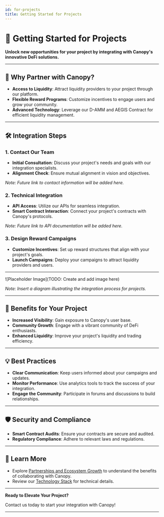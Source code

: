 ```yaml
---
id: for-projects
title: Getting Started for Projects
---
```


# 🚀 Getting Started for Projects

**Unlock new opportunities for your project by integrating with Canopy's innovative DeFi solutions.**

---

## 🌟 **Why Partner with Canopy?**

- **Access to Liquidity**: Attract liquidity providers to your project through our platform.
- **Flexible Reward Programs**: Customize incentives to engage users and grow your community.
- **Advanced Technology**: Leverage our D-AMM and AEGIS Contract for efficient liquidity management.

---

## 🛠️ **Integration Steps**

### **1. Contact Our Team**

- **Initial Consultation**: Discuss your project's needs and goals with our integration specialists.
- **Alignment Check**: Ensure mutual alignment in vision and objectives.

*Note: Future link to contact information will be added here.*

### **2. Technical Integration**

- **API Access**: Utilize our APIs for seamless integration.
- **Smart Contract Interaction**: Connect your project's contracts with Canopy's protocols.

*Note: Future link to API documentation will be added here.*

### **3. Design Reward Campaigns**

- **Customize Incentives**: Set up reward structures that align with your project's goals.
- **Launch Campaigns**: Deploy your campaigns to attract liquidity providers and users.

---

![Placeholder Image](TODO: Create and add image here)

*Note: Insert a diagram illustrating the integration process for projects.*

---

## 🤝 **Benefits for Your Project**

- **Increased Visibility**: Gain exposure to Canopy's user base.
- **Community Growth**: Engage with a vibrant community of DeFi enthusiasts.
- **Enhanced Liquidity**: Improve your project's liquidity and trading efficiency.

---

## 💡 **Best Practices**

- **Clear Communication**: Keep users informed about your campaigns and updates.
- **Monitor Performance**: Use analytics tools to track the success of your integration.
- **Engage the Community**: Participate in forums and discussions to build relationships.

---

## 🛡️ **Security and Compliance**

- **Smart Contract Audits**: Ensure your contracts are secure and audited.
- **Regulatory Compliance**: Adhere to relevant laws and regulations.

---

## 📖 **Learn More**

- Explore [Partnerships and Ecosystem Growth](../key-features/partnerships-and-ecosystem-growth.md) to understand the benefits of collaborating with Canopy.
- Review our [Technology Stack](../key-features/technology-stack.md) for technical details.

---

**Ready to Elevate Your Project?**

Contact us today to start your integration with Canopy!

---
